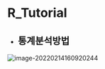 # R_Tutorial



- 
  ## 통계분석방법


![image-20220214160920244](C:\Users\Administrator\AppData\Roaming\Typora\typora-user-images\image-20220214160920244.png)
